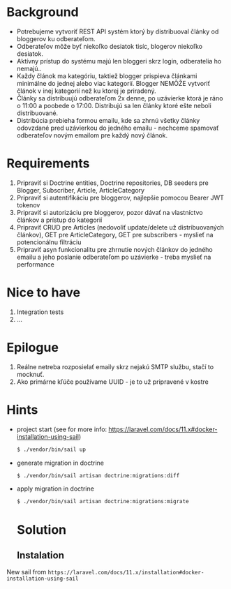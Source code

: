 # Background

- Potrebujeme vytvoriť REST API systém ktorý by distribuoval články od bloggerov ku odberateľom.
- Odberateľov môže byť niekoľko desiatok tisíc, blogerov niekoľko desiatok.
- Aktívny prístup do systému majú len bloggeri skrz login, odberatelia ho nemajú..
- Každy článok ma kategóriu, taktiež blogger prispieva článkami minimálne do jednej alebo viac kategorií. Blogger NEMÔŽE
  vytvoriť článok v inej kategorií než ku ktorej je priradený.
- Články sa distribuujú odberateľom 2x denne, po uzávierke ktorá je ráno o 11:00 a poobede o 17:00. Distribujú sa len
  články ktoré ešte neboli distribuované.
- Distribúcia prebieha formou emailu, kde sa zhrnú všetky články odovzdané pred uzávierkou do jedného emailu - nechceme
  spamovať odberateľov novým emailom pre každý nový článok.

# Requirements

1. Pripraviť si Doctrine entities, Doctrine repositories, DB seeders pre Blogger, Subscriber, Article, ArticleCategory
2. Pripraviť si autentifikáciu pre bloggerov, najlepšie pomocou Bearer JWT tokenov
3. Pripraviť si autorizáciu pre bloggerov, pozor dávať na vlastníctvo článkov a prístup do kategorií
4. Pripraviť CRUD pre Articles (nedovoliť update/delete už distribuovaných článkov), GET pre ArticleCategory, GET
   pre subscribers - myslieť na potencionálnu filtráciu
5. Pripraviť asyn funkcionalitu pre zhrnutie nových článkov do jedného emailu a jeho poslanie odberateľom po uzávierke -
   treba myslieť na performance

# Nice to have

1. Integration tests
2. ...

# Epilogue

1. Reálne netreba rozposielať emaily skrz nejakú SMTP službu, stačí to mocknuť.
2. Ako primárne kľúče používame UUID - je to už pripravené v kostre

# Hints

- project start (see for more info: https://laravel.com/docs/11.x#docker-installation-using-sail)

  ```bash
  $ ./vendor/bin/sail up
  ```
  
- generate migration in doctrine

  ```bash
  $ ./vendor/bin/sail artisan doctrine:migrations:diff
  ```

- apply migration in doctrine

  ```bash
  $ ./vendor/bin/sail artisan doctrine:migrations:migrate
  ```

  # Solution

  ## Instalation

New sail from `https://laravel.com/docs/11.x/installation#docker-installation-using-sail`

